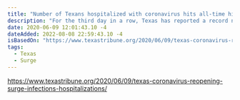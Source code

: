 ```yaml
---
title: "Number of Texans hospitalized with coronavirus hits all-time high as experts say cases are likely to continue increasing"
description: "For the third day in a row, Texas has reported a record number of patients hospitalized with the new coronavirus, a metric Gov. Greg Abbott has said he’s watching as businesses continue reopening and limits on their operations are loosened."
date: 2020-06-09 12:01:43.10 -4
dateAdded: 2022-08-08 22:59:43.10 -4
isBasedOn: "https://www.texastribune.org/2020/06/09/texas-coronavirus-reopening-surge-infections-hospitalizations/"
tags:
  - Texas
  - Surge
---
```


https://www.texastribune.org/2020/06/09/texas-coronavirus-reopening-surge-infections-hospitalizations/
